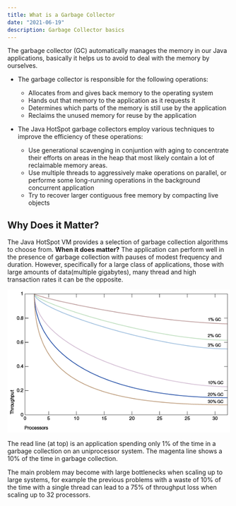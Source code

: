 ```yaml
---
title: What is a Garbage Collector
date: "2021-06-19"
description: Garbage Collector basics
---
```


The garbage collector (GC) automatically manages the memory in our Java applications, basically it helps us to avoid to deal with the memory by ourselves.

- The garbage collector is responsible for the following operations:
  - Allocates from and gives back memory to the operating system
  - Hands out that memory to the application as it requests it
  - Determines which parts of the memory is still use by the application
  - Reclaims the unused memory for reuse by the application


- The Java HotSpot garbage collectors employ various techniques to improve the efficiency of these operations:
  - Use generational scavenging in conjuntion with aging to concentrate their efforts on areas in the heap that most likely contain a lot of reclaimable memory areas.
  - Use multiple threads to aggressively make operations on parallel, or performe some long-running operations in the background concurrent application
  - Try to recover larger contiguous free memory by compacting live objects


## Why Does it Matter?

The Java HotSpot VM provides a selection of garbage collection algorithms to choose from. **When it does matter?** The application can perform well in the presence of garbage collection with pauses of modest frequency and duration.
However, specifically for a large class of applications, those with large amounts of data(multiple gigabytes), many thread and high transaction rates it can be the opposite.  


![Alt Text](./gcExample.png "Gargabe Collector performance")

The read line (at top) is an application spending only 1% of the time in a garbage collection on an uniprocessor system. The magenta line shows a 10% of the time in garbage collection.

The main problem may become with large bottlenecks when scaling up to large systems, for example the previous problems with a waste of 10% of the time with a single thread can lead to a 75% of throughput loss when scaling up to 32 processors.